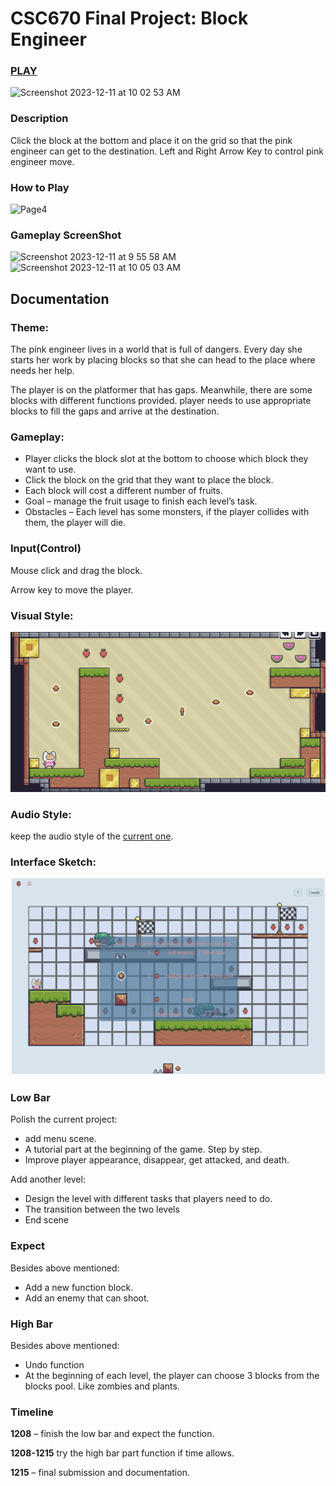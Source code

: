 # CSC670 Final Project: Block Engineer
### [PLAY](https://wy6714.github.io/csc670-fall2023/games/final/)
<img width="500" alt="Screenshot 2023-12-11 at 10 02 53 AM" src="https://github.com/wy6714/csc670-fall2023/assets/78013025/6e90ff7b-3435-4adf-8051-48afe819313f">


### Description
Click the block at the bottom and place it on the grid so that the pink engineer can get to the destination. 
Left and Right Arrow Key to control pink engineer move. 

### How to Play
![Page4](https://github.com/wy6714/csc670-fall2023/assets/78013025/3985b456-c1ad-4d85-8493-92348700857e)

### Gameplay ScreenShot

<img width="400" alt="Screenshot 2023-12-11 at 9 55 58 AM" src="https://github.com/wy6714/csc670-fall2023/assets/78013025/9ece8a3a-8c22-44c2-bf6d-db26ce8c1e86"> <img width="400" alt="Screenshot 2023-12-11 at 10 05 03 AM" src="https://github.com/wy6714/csc670-fall2023/assets/78013025/b5ad4ac4-23a1-41b6-9d24-b388404b1955">


## Documentation

### Theme:
The pink engineer lives in a world that is full of dangers. Every day she starts her work by placing blocks so that she can head to the place where needs her help. 

The player is on the platformer that has gaps. Meanwhile, there are some blocks with different functions provided. player needs to use appropriate blocks to fill the gaps and arrive at the destination.

### Gameplay:
- Player clicks the block slot at the bottom to choose which block they want to use.
- Click the block on the grid that they want to place the block. 
- Each block will cost a different number of fruits. 
- Goal – manage the fruit usage to finish each level’s task. 
- Obstacles – Each level has some monsters, if the player collides with them, the player will die.


### Input(Control)
Mouse click and drag the block.

Arrow key to move the player.

### Visual Style:

![Style Image](images/style.png)
### Audio Style:
keep the audio style of the [current one](https://wy6714.github.io/csc670-fall2023/games/05_units/).

### Interface Sketch:

![Interface Image](images/Interface.png)

### Low Bar
Polish the current project:

-	add menu scene.
-	A tutorial part at the beginning of the game. Step by step.
-	Improve player appearance, disappear, get attacked, and death.

Add another level:
-	Design the level with different tasks that players need to do.
-	The transition between the two levels
-	End scene

### Expect
Besides above mentioned:
- Add a new function block.
-	Add an enemy that can shoot. 

### High Bar
Besides above mentioned:
-	Undo function
-	At the beginning of each level, the player can choose 3 blocks from the blocks pool. Like zombies and plants. 

### Timeline
**1208** – finish the low bar and expect the function.

**1208-1215** try the high bar part function if time allows.

**1215** – final submission and documentation.





